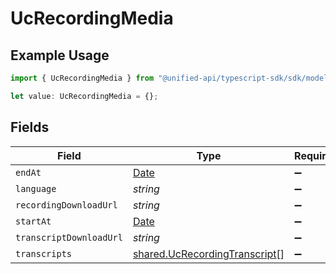 # UcRecordingMedia

## Example Usage

```typescript
import { UcRecordingMedia } from "@unified-api/typescript-sdk/sdk/models/shared";

let value: UcRecordingMedia = {};
```

## Fields

| Field                                                                                         | Type                                                                                          | Required                                                                                      | Description                                                                                   |
| --------------------------------------------------------------------------------------------- | --------------------------------------------------------------------------------------------- | --------------------------------------------------------------------------------------------- | --------------------------------------------------------------------------------------------- |
| `endAt`                                                                                       | [Date](https://developer.mozilla.org/en-US/docs/Web/JavaScript/Reference/Global_Objects/Date) | :heavy_minus_sign:                                                                            | N/A                                                                                           |
| `language`                                                                                    | *string*                                                                                      | :heavy_minus_sign:                                                                            | N/A                                                                                           |
| `recordingDownloadUrl`                                                                        | *string*                                                                                      | :heavy_minus_sign:                                                                            | N/A                                                                                           |
| `startAt`                                                                                     | [Date](https://developer.mozilla.org/en-US/docs/Web/JavaScript/Reference/Global_Objects/Date) | :heavy_minus_sign:                                                                            | N/A                                                                                           |
| `transcriptDownloadUrl`                                                                       | *string*                                                                                      | :heavy_minus_sign:                                                                            | N/A                                                                                           |
| `transcripts`                                                                                 | [shared.UcRecordingTranscript](../../../sdk/models/shared/ucrecordingtranscript.md)[]         | :heavy_minus_sign:                                                                            | N/A                                                                                           |